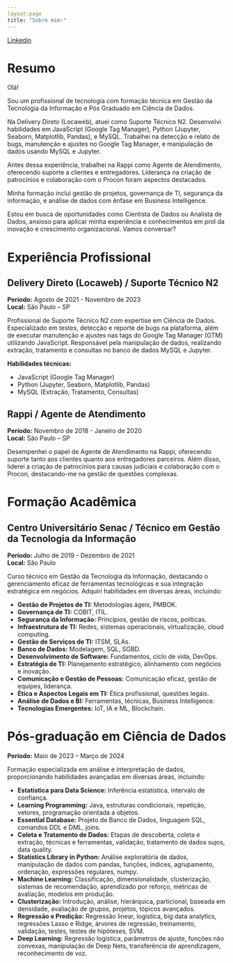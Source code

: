```yaml
---
layout:page
title: "Sobre mim:"
---
```


[Linkedin](https://www.linkedin.com/in/carlos-teixeira-582790154/)

# Resumo
Olá!

Sou um profissional de tecnologia com formação técnica em Gestão da Tecnologia da Informação e Pós Graduado em Ciência de Dados.

Na Delivery Direto (Locaweb), atuei como Suporte Técnico N2. Desenvolvi habilidades em JavaScript (Google Tag Manager), Python (Jupyter, Seaborn, Matplotlib, Pandas), e MySQL. Trabalhei na detecção e relato de bugs, manutenção e ajustes no Google Tag Manager, e manipulação de dados usando MySQL e Jupyter.

Antes dessa experiência, trabalhei na Rappi como Agente de Atendimento, oferecendo suporte a clientes e entregadores. Liderança na criação de patrocínios e colaboração com o Procon foram aspectos destacados.

Minha formação inclui gestão de projetos, governança de TI, segurança da informação, e análise de dados com ênfase em Business Intelligence.

Estou em busca de oportunidades como Cientista de Dados ou Analista de Dados, ansioso para aplicar minha experiência e conhecimentos em prol da inovação e crescimento organizacional. Vamos conversar?

  
# Experiência Profissional

## Delivery Direto (Locaweb) / Suporte Técnico N2
**Período:** Agosto de 2021 - Novembro de 2023  
**Local:** São Paulo – SP

Profissional de Suporte Técnico N2 com expertise em Ciência de Dados. Especializado em testes, detecção e reporte de bugs na plataforma, além de executar manutenção e ajustes nas tags do Google Tag Manager (GTM) utilizando JavaScript. Responsável pela manipulação de dados, realizando extração, tratamento e consultas no banco de dados MySQL e Jupyter.

**Habilidades técnicas:**
- JavaScript (Google Tag Manager)
- Python (Jupyter, Seaborn, Matplotlib, Pandas)
- MySQL (Extração, Tratamento, Consultas)

## Rappi / Agente de Atendimento
**Período:** Novembro de 2018 - Janeiro de 2020  
**Local:** São Paulo – SP

Desempenhei o papel de Agente de Atendimento na Rappi, oferecendo suporte tanto aos clientes quanto aos entregadores parceiros. Além disso, liderei a criação de patrocínios para causas judiciais e colaboração com o Procon, destacando-me na gestão de questões complexas.


# Formação Acadêmica

## Centro Universitário Senac / Técnico em Gestão da Tecnologia da Informação
**Período:** Julho de 2019 - Dezembro de 2021  
**Local:** São Paulo

Curso técnico em Gestão da Tecnologia da Informação, destacando o gerenciamento eficaz de ferramentas tecnológicas e sua integração estratégica em negócios. Adquiri habilidades em diversas áreas, incluindo:

- **Gestão de Projetos de TI:** Metodologias ágeis, PMBOK.
- **Governança de TI:** COBIT, ITIL.
- **Segurança da Informação:** Princípios, gestão de riscos, políticas.
- **Infraestrutura de TI:** Redes, sistemas operacionais, virtualização, cloud computing.
- **Gestão de Serviços de TI:** ITSM, SLAs.
- **Banco de Dados:** Modelagem, SQL, SGBD.
- **Desenvolvimento de Software:** Fundamentos, ciclo de vida, DevOps.
- **Estratégia de TI:** Planejamento estratégico, alinhamento com negócios e inovação.
- **Comunicação e Gestão de Pessoas:** Comunicação eficaz, gestão de equipes, liderança.
- **Ética e Aspectos Legais em TI:** Ética profissional, questões legais.
- **Análise de Dados e BI:** Ferramentas, técnicas, Business Intelligence.
- **Tecnologias Emergentes:** IoT, IA e ML, Blockchain.

# Pós-graduação em Ciência de Dados

**Período:** Maio de 2023 – Março de 2024

Formação especializada em análise e interpretação de dados, proporcionando habilidades avançadas em diversas áreas, incluindo:

- **Estatística para Data Science:** Inferência estatística, intervalo de confiança.
- **Learning Programming:** Java, estruturas condicionais, repetição, vetores, programação orientada a objetos.
- **Essential Database:** Projeto de Banco de Dados, linguagem SQL, comandos DDL e DML, joins.
- **Coleta e Tratamento de Dados:** Etapas de descoberta, coleta e extração, técnicas e ferramentas, validação, tratamento de dados sujos, data quality.
- **Statistics Library in Python:** Análise exploratória de dados, manipulação de dados com pandas, funções, índices, agrupamento, ordenação, expressões regulares, numpy.
- **Machine Learning:** Classificação, dimensionalidade, clusterização, sistemas de recomendação, aprendizado por reforço, métricas de avaliação, modelos em produção.
- **Clusterização:** Introdução, análise, hierárquica, particional, baseada em densidade, avaliação de grupos, projetos, tópicos avançados.
- **Regressão e Predição:** Regressão linear, logística, big data analytics, regressões Lasso e Ridge, árvores de regressão, treinamento, validação, testes, testes de hipóteses, SVM.
- **Deep Learning:** Regressão logística, parâmetros de ajuste, funções não convexas, manipulação de Deep Nets, transferência de aprendizagem, reconhecimento de voz.

